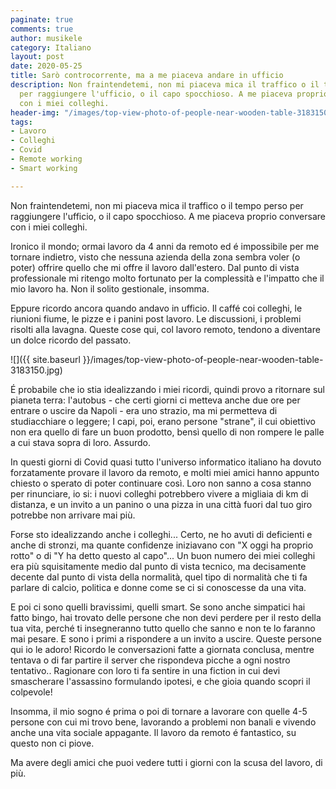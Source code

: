 ```yaml
---
paginate: true
comments: true
author: musikele
category: Italiano
layout: post
date: 2020-05-25
title: Sarò controcorrente, ma a me piaceva andare in ufficio
description: Non fraintendetemi, non mi piaceva mica il traffico o il tempo perso
  per raggiungere l'ufficio, o il capo spocchioso. A me piaceva proprio conversare
  con i miei colleghi.
header-img: "/images/top-view-photo-of-people-near-wooden-table-3183150.jpg"
tags:
- Lavoro
- Colleghi
- Covid
- Remote working
- Smart working

---
```

Non fraintendetemi, non mi piaceva mica il traffico o il tempo perso per raggiungere l'ufficio, o il capo spocchioso. A me piaceva proprio conversare con i miei colleghi.

Ironico il mondo; ormai lavoro da 4 anni da remoto ed é impossibile per me tornare indietro, visto che nessuna azienda della zona sembra voler (o poter) offrire quello che mi offre il lavoro dall'estero. Dal punto di vista professionale mi ritengo molto fortunato per la complessità e l'impatto che il mio lavoro ha. Non il solito gestionale, insomma. 

Eppure ricordo ancora quando andavo in ufficio. Il caffé coi colleghi, le riunioni fiume, le pizze e i panini post lavoro. Le discussioni, i problemi risolti alla lavagna. Queste cose qui, col lavoro remoto, tendono a diventare un dolce ricordo del passato.

![]({{ site.baseurl }}/images/top-view-photo-of-people-near-wooden-table-3183150.jpg)

É probabile che io stia idealizzando i miei ricordi, quindi provo a ritornare sul pianeta terra: l'autobus - che certi giorni ci metteva anche due ore per entrare o uscire da Napoli - era uno strazio, ma mi permetteva di studiacchiare o leggere; I capi, poi, erano persone "strane", il cui obiettivo non era quello di fare un buon prodotto, bensì quello di non rompere le palle a cui stava sopra di loro. Assurdo.

In questi giorni di Covid quasi tutto l'universo informatico italiano ha dovuto forzatamente provare il lavoro da remoto, e molti miei amici hanno appunto chiesto o sperato di poter continuare così. Loro non sanno a cosa stanno per rinunciare, io si: i nuovi colleghi potrebbero vivere a migliaia di km di distanza, e un invito a un panino o una pizza in una città fuori dal tuo giro potrebbe non arrivare mai più.

Forse sto idealizzando anche i colleghi... Certo, ne ho avuti di deficienti e anche di stronzi, ma quante confidenze iniziavano con "X oggi ha proprio rotto" o di "Y ha detto questo al capo"... Un buon numero dei miei colleghi era più squisitamente medio dal punto di vista tecnico, ma decisamente decente dal punto di vista della normalità, quel tipo di normalità che ti fa parlare di calcio, politica e donne come se ci si conoscesse da una vita.

E poi ci sono quelli bravissimi, quelli smart. Se sono anche simpatici hai fatto bingo, hai trovato delle persone che non devi perdere per il resto della tua vita, perché ti insegneranno tutto quello che sanno e non te lo faranno mai pesare. E sono i primi a rispondere a un invito a uscire. Queste persone qui io le adoro! Ricordo le conversazioni fatte a giornata conclusa, mentre tentava o di far partire il server che rispondeva picche a ogni nostro tentativo.. Ragionare con loro ti fa sentire in una fiction in cui devi smascherare l'assassino formulando ipotesi, e che gioia quando scopri il colpevole!

Insomma, il mio sogno é prima o poi di tornare a lavorare con quelle 4-5 persone con cui mi trovo bene, lavorando a problemi non banali e vivendo anche una vita sociale appagante. Il lavoro da remoto é fantastico, su questo non ci piove.

Ma avere degli amici che puoi vedere tutti i giorni con la scusa del lavoro, di più.